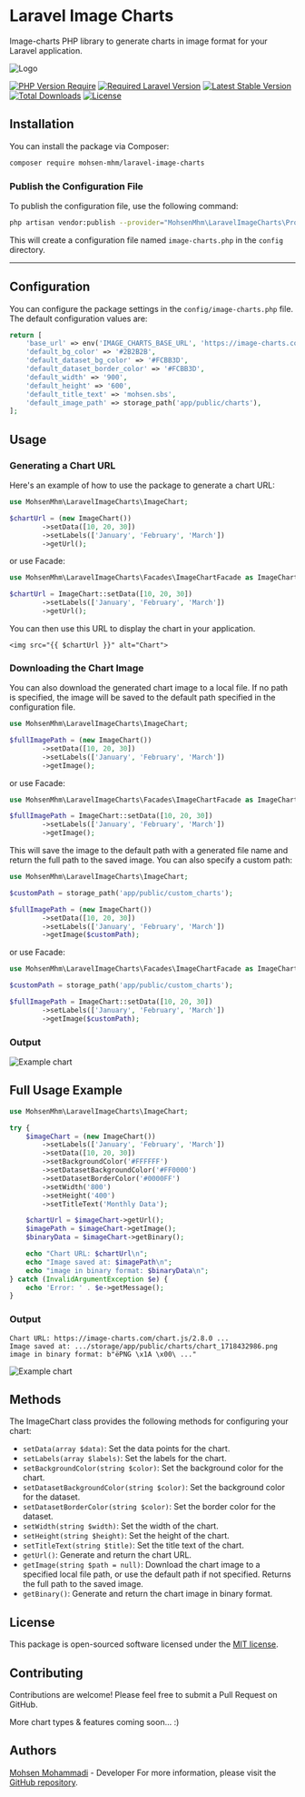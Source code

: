 # Laravel Image Charts

Image-charts PHP library to generate charts in image format for your Laravel application.

<img src="art/logo.png" alt="Logo">

[![PHP Version Require][ico-php]][link-packagist]
[![Required Laravel Version][ico-laravel]][link-packagist]
[![Latest Stable Version][ico-stable]][link-packagist]
[![Total Downloads][ico-downloads]][link-packagist]
[![License][ico-license]][link-packagist]

## Installation

You can install the package via Composer:

```bash
composer require mohsen-mhm/laravel-image-charts
```

### Publish the Configuration File

To publish the configuration file, use the following command:

```bash
php artisan vendor:publish --provider="MohsenMhm\LaravelImageCharts\Providers\ImageChartsServiceProvider" --tag="config"
```

This will create a configuration file named `image-charts.php` in the `config` directory.

---

## Configuration

You can configure the package settings in the `config/image-charts.php` file. The default configuration values are:

```php
return [
    'base_url' => env('IMAGE_CHARTS_BASE_URL', 'https://image-charts.com/chart.js/2.8.0'),
    'default_bg_color' => '#2B2B2B',
    'default_dataset_bg_color' => '#FCBB3D',
    'default_dataset_border_color' => '#FCBB3D',
    'default_width' => '900',
    'default_height' => '600',
    'default_title_text' => 'mohsen.sbs',
    'default_image_path' => storage_path('app/public/charts'),
];
```

## Usage

### Generating a Chart URL

Here's an example of how to use the package to generate a chart URL:

```php
use MohsenMhm\LaravelImageCharts\ImageChart;

$chartUrl = (new ImageChart())
        ->setData([10, 20, 30])
        ->setLabels(['January', 'February', 'March'])
        ->getUrl();
``` 

or use Facade:

```php
use MohsenMhm\LaravelImageCharts\Facades\ImageChartFacade as ImageChart;

$chartUrl = ImageChart::setData([10, 20, 30])
        ->setLabels(['January', 'February', 'March'])
        ->getUrl();
```

You can then use this URL to display the chart in your application.

```bladehtml
<img src="{{ $chartUrl }}" alt="Chart">
```

### Downloading the Chart Image

You can also download the generated chart image to a local file. If no path is specified, the image will be saved to the
default path specified in the configuration file.

```php
use MohsenMhm\LaravelImageCharts\ImageChart;

$fullImagePath = (new ImageChart())
        ->setData([10, 20, 30])
        ->setLabels(['January', 'February', 'March'])
        ->getImage();
``` 

or use Facade:

```php
use MohsenMhm\LaravelImageCharts\Facades\ImageChartFacade as ImageChart;

$fullImagePath = ImageChart::setData([10, 20, 30])
        ->setLabels(['January', 'February', 'March'])
        ->getImage();

```

This will save the image to the default path with a generated file name and return the full path to the saved image. You
can also specify a custom path:

```php
use MohsenMhm\LaravelImageCharts\ImageChart;

$customPath = storage_path('app/public/custom_charts');

$fullImagePath = (new ImageChart())
        ->setData([10, 20, 30])
        ->setLabels(['January', 'February', 'March'])
        ->getImage($customPath);
``` 

or use Facade:

```php
use MohsenMhm\LaravelImageCharts\Facades\ImageChartFacade as ImageChart;

$customPath = storage_path('app/public/custom_charts');

$fullImagePath = ImageChart::setData([10, 20, 30])
        ->setLabels(['January', 'February', 'March'])
        ->getImage($customPath);
```

### Output

<img src="art/example.png" alt="Example chart">

## Full Usage Example

```php
use MohsenMhm\LaravelImageCharts\ImageChart;

try {
    $imageChart = (new ImageChart())
        ->setLabels(['January', 'February', 'March'])
        ->setData([10, 20, 30])
        ->setBackgroundColor('#FFFFFF')
        ->setDatasetBackgroundColor('#FF0000')
        ->setDatasetBorderColor('#0000FF')
        ->setWidth('800')
        ->setHeight('400')
        ->setTitleText('Monthly Data');

    $chartUrl = $imageChart->getUrl();
    $imagePath = $imageChart->getImage();
    $binaryData = $imageChart->getBinary();

    echo "Chart URL: $chartUrl\n";
    echo "Image saved at: $imagePath\n";
    echo "image in binary format: $binaryData\n";
} catch (InvalidArgumentException $e) {
    echo 'Error: ' . $e->getMessage();
}
```

### Output

```text
Chart URL: https://image-charts.com/chart.js/2.8.0 ...
Image saved at: .../storage/app/public/charts/chart_1718432986.png
image in binary format: b"ëPNG \x1A \x00\ ..."
```

<img src="art/full-example.png" alt="Example chart">

## Methods

The ImageChart class provides the following methods for configuring your chart:

* `setData(array $data)`: Set the data points for the chart.
* `setLabels(array $labels)`: Set the labels for the chart.
* `setBackgroundColor(string $color)`: Set the background color for the chart.
* `setDatasetBackgroundColor(string $color)`: Set the background color for the dataset.
* `setDatasetBorderColor(string $color)`: Set the border color for the dataset.
* `setWidth(string $width)`: Set the width of the chart.
* `setHeight(string $height)`: Set the height of the chart.
* `setTitleText(string $title)`: Set the title text of the chart.
* `getUrl()`: Generate and return the chart URL.
* `getImage(string $path = null)`: Download the chart image to a specified local file path, or use the default path
  if not specified. Returns the full path to the saved image.
* `getBinary()`: Generate and return the chart image in binary format.

## License

This package is open-sourced software licensed under the [MIT license](https://mit-license.org/).

## Contributing

Contributions are welcome! Please feel free to submit a Pull Request on GitHub.

More chart types & features coming soon... :)

## Authors

[Mohsen Mohammadi](https://mohsen.sbs) - Developer
For more information, please visit the [GitHub repository](https://github.com/Mohsen-mhm/laravel-image-charts).


[ico-laravel]: https://img.shields.io/packagist/dependency-v/Mohsen-mhm/laravel-image-charts/laravel/framework.svg?color=%23f13c2f
[ico-php]: https://img.shields.io/packagist/dependency-v/Mohsen-mhm/laravel-image-charts/php.svg
[link-packagist]: https://packagist.org/packages/Mohsen-mhm/laravel-image-charts
[ico-stable]: https://poser.pugx.org/Mohsen-mhm/laravel-image-charts/v
[ico-license]: https://poser.pugx.org/Mohsen-mhm/laravel-image-charts/license
[ico-downloads]: https://poser.pugx.org/Mohsen-mhm/laravel-image-charts/downloads
